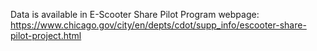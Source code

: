 Data is available in E-Scooter Share Pilot Program webpage:
https://www.chicago.gov/city/en/depts/cdot/supp_info/escooter-share-pilot-project.html
